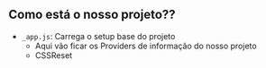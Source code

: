 
## Como está o nosso projeto??
- `_app.js`: Carrega o setup base do projeto
    - Aqui vão ficar os Providers de informação do nosso projeto
    - CSSReset
